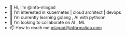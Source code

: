 - 👋 Hi, I’m @infa-mlagad
- 👀 I’m interested in kubernetes | cloud architect | devops
- 🌱 I’m currently learning golang , AI with pythonn
- 💞️ I’m looking to collaborate on AI , ML
- 📫 How to reach me mlagad@informatica.com


